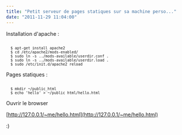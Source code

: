 ```yaml
---
title: "Petit serveur de pages statiques sur sa machine perso..."
date: "2011-11-29 11:04:00"
---
```

Installation d'apache :

<pre><code><small>
  $ apt-get install apache2
  $ cd /etc/apache2/mods-enabled/
  $ sudo ln -s ../mods-available/userdir.conf .
  $ sudo ln -s ../mods-available/userdir.load .
  $ sudo /etc/init.d/apache2 reload
</small></code></pre>  

Pages statiques :

<pre><code><small>
  $ mkdir ~/public_html
  $ echo '<html><body>hello</body></html>' > ~/public_html/hello.html
</small></code></pre>  

Ouvrir le browser 

[http://127.0.0.1/~me/hello.html](http://127.0.0.1/~me/hello.html)

:)
